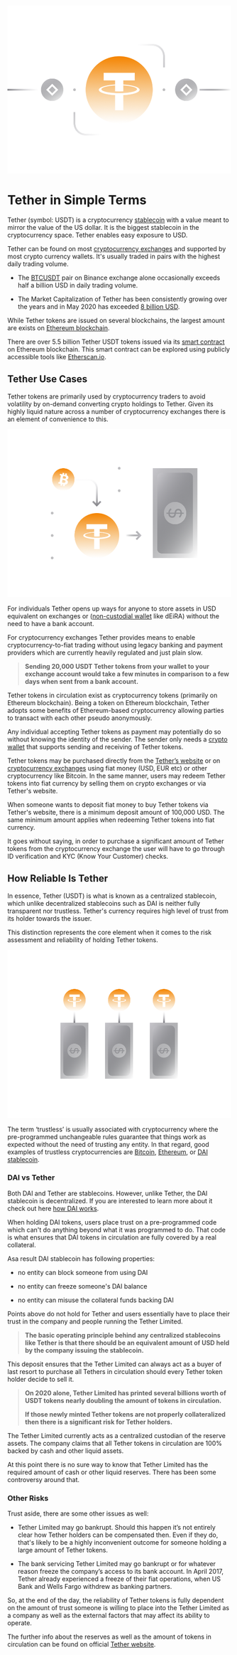 ![landscape](../images/usdt-Main-l.png)

# Tether in Simple Terms

Tether (symbol: USDT) is a cryptocurrency [stablecoin](../../defi/en/5-stablecoins.md) with a value meant to mirror the value of the US dollar. It is the biggest stablecoin in the cryptocurrency space. Tether enables easy exposure to USD.

Tether can be found on most [cryptocurrency exchanges](../../fundamentals/en/6-buying-cryptocurrency-basics.md) and supported by most crypto currency wallets. It's usually traded in pairs with the highest daily trading volume. 

- The [BTCUSDT](https://www.binance.com/en/trade/BTC_USDT) pair on Binance exchange alone occasionally exceeds half a billion USD in daily trading volume. 

- The Market Capitalization of Tether has been consistently growing over the years and in May 2020 has exceeded [8 billion USD](https://coinmarketcap.com/currencies/tether/).

While Tether tokens are issued on several blockchains, the largest amount are exists on [Ethereum blockchain](ethereum.md). 

There are over 5.5 billion Tether USDT tokens issued via its [smart contract](https://etherscan.io/token/0xdac17f958d2ee523a2206206994597c13d831ec7) on Ethereum blockchain. This smart contract can be explored using publicly accessible tools like [Etherscan.io](https://etherscan.io/token/0xdac17f958d2ee523a2206206994597c13d831ec7).

## Tether Use Cases

Tether tokens are primarily used by cryptocurrency traders to avoid volatility by on-demand converting crypto holdings to Tether. Given its highly liquid nature across a number of cryptocurrency exchanges there is an element of convenience to this.

![landscape](../images/usdt-Exchange-l.png)

For individuals Tether opens up ways for anyone to store assets in USD equivalent on exchanges or ([non-custodial wallet](../../fundamentals/en/2-wallets-basics.md) like dEiRA) without the need to have a bank account.

For cryptocurrency exchanges Tether provides means to enable cryptocurrency-to-fiat trading without using legacy banking and payment providers which are currently heavily regulated and just plain slow. 

> **Sending 20,000 USDT Tether tokens from your wallet to your exchange account would take a few minutes in comparison to a few days when sent from a bank account.**

Tether tokens in circulation exist as cryptocurrency tokens (primarily on Ethereum blockchain). Being a token on Ethereum blockchain, Tether adopts some benefits of Ethereum-based cryptocurrency allowing parties to transact with each other pseudo anonymously. 

Any individual accepting Tether tokens as payment may potentially do so without knowing the identity of the sender. The sender only needs a [crypto wallet](https://deiracoin.com) that supports sending and receiving of Tether tokens.

Tether tokens may be purchased directly from the [Tether’s website](https://tether.to) or on [cryptocurrency exchanges](../../fundamentals/en/6-buying-cryptocurrency-basics.md) using fiat money (USD, EUR etc) or other cryptocurrency like Bitcoin. In the same manner, users may redeem Tether tokens into fiat currency by selling them on crypto exchanges or via Tether's website. 

When someone wants to deposit fiat money to buy Tether tokens via Tether's website, there is a minimum deposit amount of 100,000 USD. The same minimum amount applies when redeeming Tether tokens into fiat currency.

It goes without saying, in order to purchase a significant amount of Tether tokens from the cryptocurrency exchange the user will have to go through ID verification and KYC (Know Your Customer) checks.

## How Reliable Is Tether

In essence, Tether (USDT) is what is known as a centralized stablecoin, which unlike decentralized stablecoins such as DAI is neither fully transparent nor trustless. Tether's currency requires high level of trust from its holder towards the issuer.

This distinction represents the core element when it comes to the risk assessment and reliability of holding Tether tokens.

![landscape](../images/usdt-equaldollar-l.png)

The term ‘trustless’ is usually associated with cryptocurrency where the pre-programmed unchangeable rules guarantee that things work as expected without the need of trusting any entity. In that regard, good examples of trustless cryptocurrencies are [Bitcoin](bitcoin.md), [Ethereum](ethereum.md), or [DAI stablecoin](makerdao.md).

### DAI vs Tether

Both DAI and Tether are stablecoins. However, unlike Tether, the DAI stablecoin is decentralized. If you are interested to learn more about it check out here [how DAI works](makerdao.md).

When holding DAI tokens, users place trust on a pre-programmed code which can't do anything beyond what it was programmed to do. That code is what ensures that DAI tokens in circulation are fully covered by a real collateral.

Asa result DAI stablecoin has following properties:

- no entity can block someone from using DAI

- no entity can freeze someone's DAI balance

- no entity can misuse the collateral funds backing DAI

Points above do not hold for Tether and users essentially have to place their trust in the company and people running the Tether Limited.

> **The basic operating principle behind any centralized stablecoins like Tether is that there should be an equivalent amount of USD held by the company issuing the stablecoin.** 

This deposit ensures that the Tether Limited can always act as a buyer of last resort to purchase all Tethers in circulation should every Tether token holder decide to sell it.

> **On 2020 alone, Tether Limited has printed several billions worth of USDT tokens nearly doubling the amount of tokens in circulation.**
>
> **If those newly minted Tether tokens are not properly collateralized then there is a significant risk for Tether holders.**

The Tether Limited currently acts as a centralized custodian of the reserve assets. The company claims that all Tether tokens in circulation are 100% backed by cash and other liquid assets. 

At this point there is no sure way to know that Tether Limited has the required amount of cash or other liquid reserves. There has been some controversy around that. 

### Other Risks

Trust aside, there are some other issues as well:

- Tether Limited may go bankrupt. Should this happen it’s not entirely clear how Tether holders can be compensated then. Even if they do, that's likely to be a highly inconvenient outcome for someone holding a large amount of Tether tokens.
    
- The bank servicing Tether Limited may go bankrupt or for whatever reason freeze the company’s access to its bank account. In April 2017, Tether already experienced a freeze of their fiat operations, when US Bank and Wells Fargo withdrew as banking partners.

So, at the end of the day, the reliability of Tether tokens is fully dependent on the amount of trust someone is willing to place into the Tether Limited as a company as well as the external factors that may affect its ability to operate.

The further info about the reserves as well as the amount of tokens in circulation can be found on official [Tether website](https://tether.to).
